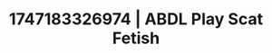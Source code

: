 ---
categories:
- Sex Olympics
- Dirty whispers
- Ethereal kink
- Shadow kink
- Teasing look
image: /assets/images/1747183326974.webp
layout: post
seo:
  description: Featured content with premium Scat Fetish, ABDL Play. HD images available.
  keywords: Scat Fetish, ABDL Play
  og_image: /assets/images/1747183326974.webp
  schema_type: VisualArtwork
tags:
- ABDL Play
- Scat Fetish
- '#1747183326974'
title: 1747183326974 | ABDL Play Scat Fetish
---